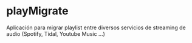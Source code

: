 # playMigrate
Aplicación para migrar playlist entre diversos servicios de streaming de audio (Spotify, Tidal, Youtube Music ...)
